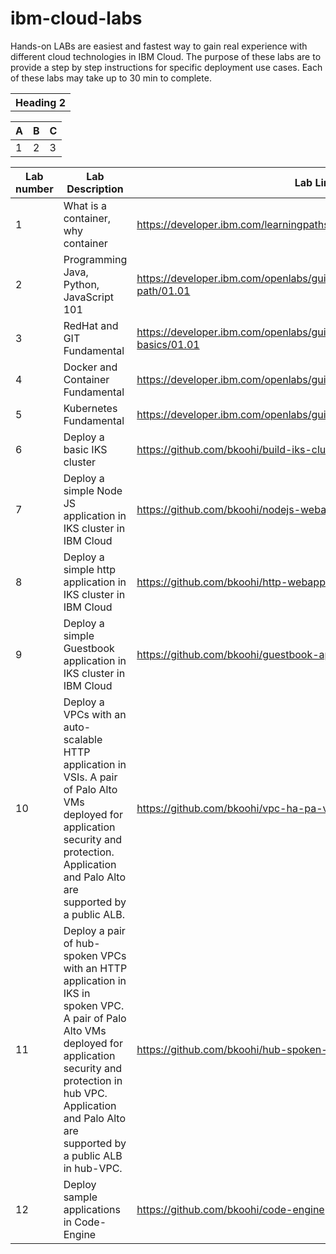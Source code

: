 # ibm-cloud-labs
Hands-on LABs are easiest and fastest way to gain real experience with different cloud technologies in IBM Cloud. The purpose of these labs are to provide a step by step instructions for specific deployment use cases. Each of these labs may take up to 30 min to complete.
<table>
<tr>
<th>Heading 2</th>
</tr>
<tr>

| A | B | C |
|--|--|--|
| 1 | 2 | 3 |

</td></table>

 
|  Lab number  |  Lab Description                                                               |  Lab Link |
|--------------|--------------------------------------------------------------------------------|-------------------------------------------------|
|     1      | What is a container, why container                                               | https://developer.ibm.com/learningpaths/get-started-containers/|    
|     2      | Programming Java, Python, JavaScript 101                                         | https://developer.ibm.com/openlabs/guide/demo/course/learning-path/01.01 |
|     3      | RedHat and GIT Fundamental                                                       | https://developer.ibm.com/openlabs/guide/demo/course/rhel-git-basics/01.01 |
|     4      | Docker and Container Fundamental                                                 | https://developer.ibm.com/openlabs/guide/demo/course/docker/01.01 |
|     5      | Kubernetes Fundamental                                                           | https://developer.ibm.com/openlabs/guide/demo/course/kubernetes/01.01 |
|     6      | Deploy a basic IKS cluster                                                       | https://github.com/bkoohi/build-iks-cluster/blob/main/README.md |
|     7     | Deploy a simple Node JS application in IKS cluster in IBM Cloud                  | https://github.com/bkoohi/nodejs-webapp-iks-lab | 
|     8      | Deploy a simple http application in IKS cluster in IBM Cloud                  | https://github.com/bkoohi/http-webapp-iks-lab|
|     9     | Deploy a simple Guestbook application in IKS cluster in IBM Cloud                | https://github.com/bkoohi/guestbook-app-iks-lab|
|     10     | Deploy a VPCs with an auto-scalable HTTP application in VSIs. A pair of Palo Alto VMs deployed for application security and protection. Application and Palo Alto are supported by a public ALB. |https://github.com/bkoohi/vpc-ha-pa-vsi-app|
|     11    | Deploy a pair of hub-spoken VPCs with an HTTP application in IKS in spoken VPC. A pair of Palo Alto VMs deployed for application security and protection in hub VPC. Application and Palo Alto are supported by a public ALB in hub-VPC.                                                            |https://github.com/bkoohi/hub-spoken-vpc-ha-pa-iks-app|
|     12      | Deploy sample applications in Code-Engine   |  https://github.com/bkoohi/code-engine |

